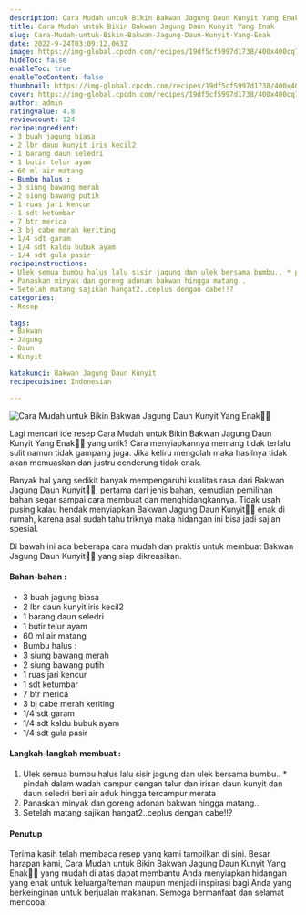 ```yaml
---
description: Cara Mudah untuk Bikin Bakwan Jagung Daun Kunyit Yang Enak"
title: Cara Mudah untuk Bikin Bakwan Jagung Daun Kunyit Yang Enak
slug: Cara-Mudah-untuk-Bikin-Bakwan-Jagung-Daun-Kunyit-Yang-Enak
date: 2022-9-24T03:09:12.063Z
image: https://img-global.cpcdn.com/recipes/19df5cf5997d1738/400x400cq70/photo.jpg
hideToc: false
enableToc: true
enableTocContent: false
thumbnail: https://img-global.cpcdn.com/recipes/19df5cf5997d1738/400x400cq70/photo.jpg
cover: https://img-global.cpcdn.com/recipes/19df5cf5997d1738/400x400cq70/photo.jpg
author: admin
ratingvalue: 4.8
reviewcount: 124
recipeingredient:
- 3 buah jagung biasa
- 2 lbr daun kunyit iris kecil2
- 1 barang daun seledri
- 1 butir telur ayam
- 60 ml air matang
- Bumbu halus :
- 3 siung bawang merah
- 2 siung bawang putih
- 1 ruas jari kencur
- 1 sdt ketumbar
- 7 btr merica
- 3 bj cabe merah keriting
- 1/4 sdt garam
- 1/4 sdt kaldu bubuk ayam
- 1/4 sdt gula pasir
recipeinstructions:
- Ulek semua bumbu halus lalu sisir jagung dan ulek bersama bumbu.. * pindah dalam wadah campur dengan telur dan irisan daun kunyit dan daun seledri beri air aduk hingga tercampur merata
- Panaskan minyak dan goreng adonan bakwan hingga matang..
- Setelah matang sajikan hangat2..ceplus dengan cabe!!?
categories:
- Resep

tags:
- Bakwan
- Jagung
- Daun
- Kunyit

katakunci: Bakwan Jagung Daun Kunyit
recipecuisine: Indonesian

---
```


![Cara Mudah untuk Bikin Bakwan Jagung Daun Kunyit Yang Enak👩‍🍳](https://img-global.cpcdn.com/recipes/19df5cf5997d1738/400x400cq70/photo.jpg)

Lagi mencari ide resep Cara Mudah untuk Bikin Bakwan Jagung Daun Kunyit Yang Enak👩‍🍳 yang unik? Cara menyiapkannya memang tidak terlalu sulit namun tidak gampang juga. Jika keliru mengolah maka hasilnya tidak akan memuaskan dan justru cenderung tidak enak.

Banyak hal yang sedikit banyak mempengaruhi kualitas rasa dari Bakwan Jagung Daun Kunyit👩‍🍳, pertama dari jenis bahan, kemudian pemilihan bahan segar sampai cara membuat dan menghidangkannya. Tidak usah pusing kalau hendak menyiapkan Bakwan Jagung Daun Kunyit👩‍🍳 enak di rumah, karena asal sudah tahu triknya maka hidangan ini bisa jadi sajian spesial.

Di bawah ini ada beberapa cara mudah dan praktis untuk membuat Bakwan Jagung Daun Kunyit👩‍🍳 yang siap dikreasikan.

<!--inarticleads1-->

#### Bahan-bahan :

- 3 buah jagung biasa
- 2 lbr daun kunyit iris kecil2
- 1 barang daun seledri
- 1 butir telur ayam
- 60 ml air matang
- Bumbu halus :
- 3 siung bawang merah
- 2 siung bawang putih
- 1 ruas jari kencur
- 1 sdt ketumbar
- 7 btr merica
- 3 bj cabe merah keriting
- 1/4 sdt garam
- 1/4 sdt kaldu bubuk ayam
- 1/4 sdt gula pasir

<!--inarticleads2-->

#### Langkah-langkah membuat :

1. Ulek semua bumbu halus lalu sisir jagung dan ulek bersama bumbu.. * pindah dalam wadah campur dengan telur dan irisan daun kunyit dan daun seledri beri air aduk hingga tercampur merata
1. Panaskan minyak dan goreng adonan bakwan hingga matang..
1. Setelah matang sajikan hangat2..ceplus dengan cabe!!?

#### Penutup

Terima kasih telah membaca resep yang kami tampilkan di sini. Besar harapan kami, Cara Mudah untuk Bikin Bakwan Jagung Daun Kunyit Yang Enak👩‍🍳 yang mudah di atas dapat membantu Anda menyiapkan hidangan yang enak untuk keluarga/teman maupun menjadi inspirasi bagi Anda yang berkeinginan untuk berjualan makanan. Semoga bermanfaat dan selamat mencoba!
